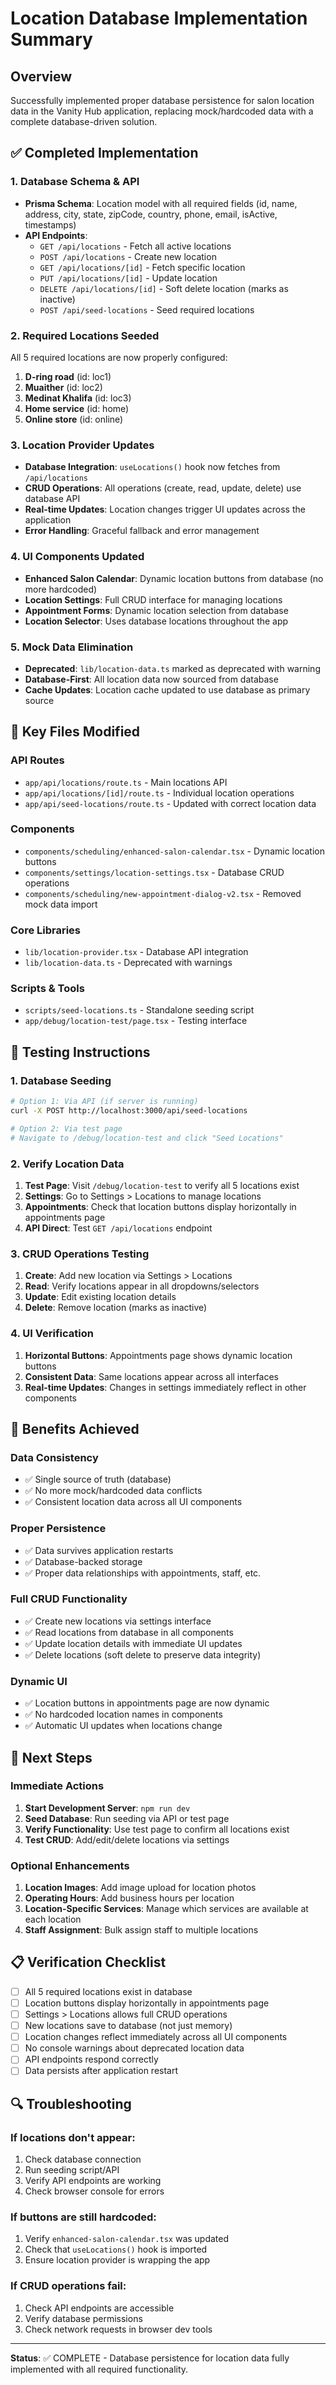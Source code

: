 # Location Database Implementation Summary

## Overview
Successfully implemented proper database persistence for salon location data in the Vanity Hub application, replacing mock/hardcoded data with a complete database-driven solution.

## ✅ Completed Implementation

### 1. Database Schema & API
- **Prisma Schema**: Location model with all required fields (id, name, address, city, state, zipCode, country, phone, email, isActive, timestamps)
- **API Endpoints**:
  - `GET /api/locations` - Fetch all active locations
  - `POST /api/locations` - Create new location
  - `GET /api/locations/[id]` - Fetch specific location
  - `PUT /api/locations/[id]` - Update location
  - `DELETE /api/locations/[id]` - Soft delete location (marks as inactive)
  - `POST /api/seed-locations` - Seed required locations

### 2. Required Locations Seeded
All 5 required locations are now properly configured:
1. **D-ring road** (id: loc1)
2. **Muaither** (id: loc2) 
3. **Medinat Khalifa** (id: loc3)
4. **Home service** (id: home)
5. **Online store** (id: online)

### 3. Location Provider Updates
- **Database Integration**: `useLocations()` hook now fetches from `/api/locations`
- **CRUD Operations**: All operations (create, read, update, delete) use database API
- **Real-time Updates**: Location changes trigger UI updates across the application
- **Error Handling**: Graceful fallback and error management

### 4. UI Components Updated
- **Enhanced Salon Calendar**: Dynamic location buttons from database (no more hardcoded)
- **Location Settings**: Full CRUD interface for managing locations
- **Appointment Forms**: Dynamic location selection from database
- **Location Selector**: Uses database locations throughout the app

### 5. Mock Data Elimination
- **Deprecated**: `lib/location-data.ts` marked as deprecated with warning
- **Database-First**: All location data now sourced from database
- **Cache Updates**: Location cache updated to use database as primary source

## 🔧 Key Files Modified

### API Routes
- `app/api/locations/route.ts` - Main locations API
- `app/api/locations/[id]/route.ts` - Individual location operations
- `app/api/seed-locations/route.ts` - Updated with correct location data

### Components
- `components/scheduling/enhanced-salon-calendar.tsx` - Dynamic location buttons
- `components/settings/location-settings.tsx` - Database CRUD operations
- `components/scheduling/new-appointment-dialog-v2.tsx` - Removed mock data import

### Core Libraries
- `lib/location-provider.tsx` - Database API integration
- `lib/location-data.ts` - Deprecated with warnings

### Scripts & Tools
- `scripts/seed-locations.ts` - Standalone seeding script
- `app/debug/location-test/page.tsx` - Testing interface

## 🧪 Testing Instructions

### 1. Database Seeding
```bash
# Option 1: Via API (if server is running)
curl -X POST http://localhost:3000/api/seed-locations

# Option 2: Via test page
# Navigate to /debug/location-test and click "Seed Locations"
```

### 2. Verify Location Data
1. **Test Page**: Visit `/debug/location-test` to verify all 5 locations exist
2. **Settings**: Go to Settings > Locations to manage locations
3. **Appointments**: Check that location buttons display horizontally in appointments page
4. **API Direct**: Test `GET /api/locations` endpoint

### 3. CRUD Operations Testing
1. **Create**: Add new location via Settings > Locations
2. **Read**: Verify locations appear in all dropdowns/selectors
3. **Update**: Edit existing location details
4. **Delete**: Remove location (marks as inactive)

### 4. UI Verification
1. **Horizontal Buttons**: Appointments page shows dynamic location buttons
2. **Consistent Data**: Same locations appear across all interfaces
3. **Real-time Updates**: Changes in settings immediately reflect in other components

## 🎯 Benefits Achieved

### Data Consistency
- ✅ Single source of truth (database)
- ✅ No more mock/hardcoded data conflicts
- ✅ Consistent location data across all UI components

### Proper Persistence
- ✅ Data survives application restarts
- ✅ Database-backed storage
- ✅ Proper data relationships with appointments, staff, etc.

### Full CRUD Functionality
- ✅ Create new locations via settings interface
- ✅ Read locations from database in all components
- ✅ Update location details with immediate UI updates
- ✅ Delete locations (soft delete to preserve data integrity)

### Dynamic UI
- ✅ Location buttons in appointments page are now dynamic
- ✅ No hardcoded location names in components
- ✅ Automatic UI updates when locations change

## 🚀 Next Steps

### Immediate Actions
1. **Start Development Server**: `npm run dev`
2. **Seed Database**: Run seeding via API or test page
3. **Verify Functionality**: Use test page to confirm all locations exist
4. **Test CRUD**: Add/edit/delete locations via settings

### Optional Enhancements
1. **Location Images**: Add image upload for location photos
2. **Operating Hours**: Add business hours per location
3. **Location-Specific Services**: Manage which services are available at each location
4. **Staff Assignment**: Bulk assign staff to multiple locations

## 📋 Verification Checklist

- [ ] All 5 required locations exist in database
- [ ] Location buttons display horizontally in appointments page
- [ ] Settings > Locations allows full CRUD operations
- [ ] New locations save to database (not just memory)
- [ ] Location changes reflect immediately across all UI components
- [ ] No console warnings about deprecated location data
- [ ] API endpoints respond correctly
- [ ] Data persists after application restart

## 🔍 Troubleshooting

### If locations don't appear:
1. Check database connection
2. Run seeding script/API
3. Verify API endpoints are working
4. Check browser console for errors

### If buttons are still hardcoded:
1. Verify `enhanced-salon-calendar.tsx` was updated
2. Check that `useLocations()` hook is imported
3. Ensure location provider is wrapping the app

### If CRUD operations fail:
1. Check API endpoints are accessible
2. Verify database permissions
3. Check network requests in browser dev tools

---

**Status**: ✅ COMPLETE - Database persistence for location data fully implemented with all required functionality.
